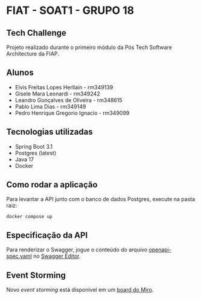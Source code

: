 # FIAT - SOAT1 - GRUPO 18

## Tech Challenge

Projeto realizado durante o primeiro módulo da Pós Tech Software Architecture da FIAP.

## Alunos

- Elvis Freitas Lopes Herllain - rm349139
- Gisele Mara Leonardi - rm349242
- Leandro Gonçalves de Oliveira - rm348615
- Pablo Lima Dias - rm349149
- Pedro Henrique Gregorio Ignacio - rm349099

## Tecnologias utilizadas

- Spring Boot 3.1
- Postgres (latest)
- Java 17
- Docker

## Como rodar a aplicação

Para levantar a API junto com o banco de dados Postgres, execute na pasta raiz:

`docker compose up`

## Especificação da API

Para renderizar o Swagger, jogue o conteúdo do arquivo [openapi-spec.yaml](openapi-spec.yaml) no [Swagger Editor](https://editor.swagger.io/).

## Event Storming

Novo *event storming* está disponível em um [board do Miro](https://miro.com/app/board/uXjVMHS5nec=/).

